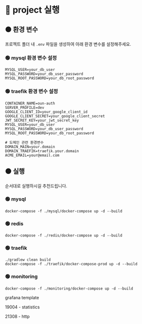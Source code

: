 # 🔴 project 실행

## 🟠 환경 변수

프로젝트 폴더 내 `.env` 파일을 생성하여 아래 환경 변수를 설정해주세요.

### 🟢 mysql 환경 변수 설정

```
MYSQL_USER=your_db_user
MYSQL_PASSWORD=your_db_user_password
MYSQL_ROOT_PASSWORD=your_db_root_password
```

### 🟢 traefik 환경 변수 설정

```
CONTAINER_NAME=oun-auth
SERVER_PROFILE=dev
GOOGLE_CLIENT_ID=your_google_client_id
GOOGLE_CLIENT_SECRET=your_google_client_secret
JWT_SECRET_KEY=your_jwt_secret_key
MYSQL_USER=your_db_user
MYSQL_PASSWORD=your_db_user_password
MYSQL_ROOT_PASSWORD=your_db_root_password

# 도메인 관련 환경변수
DOMAIN_MAIN=your.domain
DOMAIN_TRAEFIK=traefik.your.domain
ACME_EMAIL=your@email.com
```

## 🟠 실행

순서대로 실행하시길 추천드립니다.

### 🟢 mysql

```
docker-compose -f ./mysql/docker-compose up -d --build
```

### 🟢 redis

```
docker-compose -f ./redis/docker-compose up -d --build
```

### 🟢 traefik

```
./gradlew clean build
docker-compose -f ./traefik/docker-compose-prod up -d --build
```

### 🟢 monitoring

```
docker-compose -f ./monitoring/docker-compose up -d --build
```

grafana template

19004 - statistics

21308 - http
